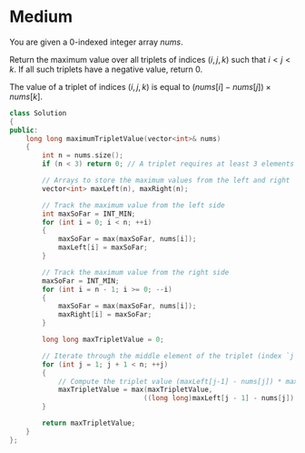 # Medium

You are given a 0-indexed integer array $nums$.

Return the maximum value over all triplets of indices $(i, j, k)$ such that $i < j < k$. If all such triplets have a negative value, return $0$.

The value of a triplet of indices $(i, j, k)$ is equal to $(nums[i] - nums[j]) \times nums[k]$.

```cpp
class Solution 
{
public:
    long long maximumTripletValue(vector<int>& nums) 
    {
        int n = nums.size();
        if (n < 3) return 0; // A triplet requires at least 3 elements

        // Arrays to store the maximum values from the left and right
        vector<int> maxLeft(n), maxRight(n);

        // Track the maximum value from the left side
        int maxSoFar = INT_MIN;
        for (int i = 0; i < n; ++i) 
        {
            maxSoFar = max(maxSoFar, nums[i]);
            maxLeft[i] = maxSoFar;
        }

        // Track the maximum value from the right side
        maxSoFar = INT_MIN;
        for (int i = n - 1; i >= 0; --i) 
        {
            maxSoFar = max(maxSoFar, nums[i]);
            maxRight[i] = maxSoFar;
        }

        long long maxTripletValue = 0;

        // Iterate through the middle element of the triplet (index `j`)
        for (int j = 1; j + 1 < n; ++j) 
        {
            // Compute the triplet value (maxLeft[j-1] - nums[j]) * maxRight[j+1]
            maxTripletValue = max(maxTripletValue, 
                                 ((long long)maxLeft[j - 1] - nums[j]) * maxRight[j + 1]);
        }

        return maxTripletValue;
    }
};
```
